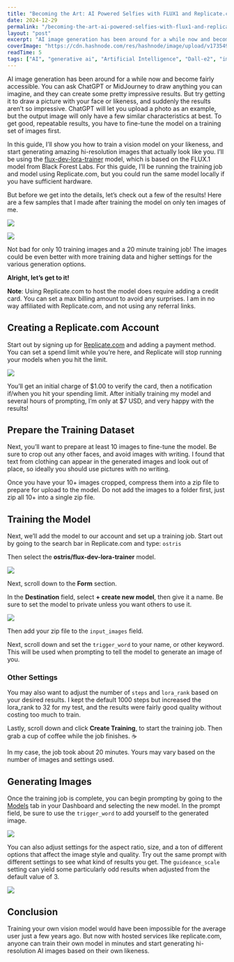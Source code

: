 ```yaml
---
title: "Becoming the Art: AI Powered Selfies with FLUX1 and Replicate.com"
date: 2024-12-29
permalink: "/becoming-the-art-ai-powered-selfies-with-flux1-and-replicatecom/"
layout: "post"
excerpt: "AI image generation has been around for a while now and become fairly accessible. You can ask ChatGPT or MidJourney to draw anything you can imagine, and they can create some pretty impressive results. But try getting it to draw a picture with your f..."
coverImage: "https://cdn.hashnode.com/res/hashnode/image/upload/v1735491028325/408e37ef-be91-48b2-98cf-8f0d383f585f.png"
readTime: 5
tags: ["AI", "generative ai", "Artificial Intelligence", "Dall-e2", "image generation API", "LLM\u0027s "]
---
```


AI image generation has been around for a while now and become fairly accessible. You can ask ChatGPT or MidJourney to draw anything you can imagine, and they can create some pretty impressive results. But try getting it to draw a picture with your face or likeness, and suddenly the results aren’t so impressive. ChatGPT will let you upload a photo as an example, but the output image will only have a few similar characteristics at best. To get good, repeatable results, you have to fine-tune the model on a training set of images first.

In this guide, I’ll show you how to train a vision model on your likeness, and start generating amazing hi-resolution images that actually look like you. I’ll be using the [flux-dev-lora-trainer](https://replicate.com/ostris/flux-dev-lora-trainer/train) model, which is based on the FLUX.1 model from Black Forest Labs. For this guide, I’ll be running the training job and model using Replicate.com, but you could run the same model locally if you have sufficient hardware.

But before we get into the details, let’s check out a few of the results! Here are a few samples that I made after training the model on only ten images of me.

![](https://cdn.hashnode.com/res/hashnode/image/upload/v1735490924979/349197b6-b045-48f6-9fb5-7ef2173c47af.png)

![](https://cdn.hashnode.com/res/hashnode/image/upload/v1735490949822/d09c537e-9e24-4fa7-9e5c-5c93ec0cefc7.png)

Not bad for only 10 training images and a 20 minute training job! The images could be even better with more training data and higher settings for the various generation options.

**Alright, let’s get to it!**

**Note**: Using Replicate.com to host the model does require adding a credit card. You can set a max billing amount to avoid any surprises. I am in no way affiliated with Replicate.com, and not using any referral links.

## Creating a Replicate.com Account

Start out by signing up for [Replicate.com](https://replicate.com/) and adding a payment method. You can set a spend limit while you’re here, and Replicate will stop running your models when you hit the limit.

![](https://cdn.hashnode.com/res/hashnode/image/upload/v1735490477706/11499289-2f40-4f02-b221-8d084a94d52c.png)

You’ll get an initial charge of $1.00 to verify the card, then a notification if/when you hit your spending limit. After initially training my model and several hours of prompting, I’m only at $7 USD, and very happy with the results!

## Prepare the Training Dataset

Next, you’ll want to prepare at least 10 images to fine-tune the model. Be sure to crop out any other faces, and avoid images with writing. I found that text from clothing can appear in the generated images and look out of place, so ideally you should use pictures with no writing.

Once you have your 10+ images cropped, compress them into a zip file to prepare for upload to the model. Do not add the images to a folder first, just zip all 10+ into a single zip file.

## Training the Model

Next, we’ll add the model to our account and set up a training job. Start out by going to the search bar in Replicate.com and type: `ostris`

Then select the **ostris/flux-dev-lora-trainer** model.

![](https://cdn.hashnode.com/res/hashnode/image/upload/v1735491688078/c41dd352-c0b6-434b-b132-fcbbf6b8163b.png)

Next, scroll down to the **Form** section.

In the **Destination** field, select **\+ create new model**, then give it a name. Be sure to set the model to private unless you want others to use it.

![](https://cdn.hashnode.com/res/hashnode/image/upload/v1735491929637/3acf5a62-70ef-4ee2-b0a4-f36531b9976e.png)

Then add your zip file to the `input_images` field.

Next, scroll down and set the `trigger_word` to your name, or other keyword. This will be used when prompting to tell the model to generate an image of you.

### Other Settings

You may also want to adjust the number of `steps` and `lora_rank` based on your desired results. I kept the default 1000 steps but increased the lora\_rank to 32 for my test, and the results were fairly good quality without costing too much to train.

Lastly, scroll down and click **Create Training**, to start the training job. Then grab a cup of coffee while the job finishes. ☕️

In my case, the job took about 20 minutes. Yours may vary based on the number of images and settings used.

## Generating Images

Once the training job is complete, you can begin prompting by going to the [Models](https://replicate.com/models) tab in your Dashboard and selecting the new model. In the prompt field, be sure to use the `trigger_word` to add yourself to the generated image.

![](https://cdn.hashnode.com/res/hashnode/image/upload/v1735493222035/44dfdce8-059a-465b-a730-e32259ccdd7e.png)

You can also adjust settings for the aspect ratio, size, and a ton of different options that affect the image style and quality. Try out the same prompt with different settings to see what kind of results you get. The `guideance_scale` setting can yield some particularly odd results when adjusted from the default value of 3.

![](https://cdn.hashnode.com/res/hashnode/image/upload/v1735494093702/24a47908-40db-4f97-bc74-f9e0e9278b04.png)

## Conclusion

Training your own vision model would have been impossible for the average user just a few years ago. But now with hosted services like replicate.com, anyone can train their own model in minutes and start generating hi-resolution AI images based on their own likeness.
